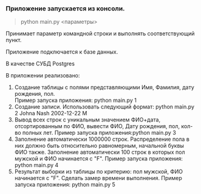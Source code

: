 

### Приложение запускается из консоли.
> python main.py <параметры>

Принимает параметр командной строки и выполнять соответствующий пункт.

Приложение подключается к базе данных.

В качестве СУБД Postgres


В приложении реализовано:
1. Создание таблицы с полями представляющими Имя, Фамилия, дату рождения, пол. <br>Пример запуска приложения: python main.py 1
2. Создание записи. Использовать следующий формат:  python main.py 2 Johnа Nash 2002-12-22 M 
3. Вывод всех строк с уникальным значением ФИО+дата, отсортированным по ФИО, вывести ФИО, Дату рождения, пол, кол-во полных лет. Пример запуска приложения:python main.py 3
4. Заполнение автоматически 1000000 строк. Распределение пола в них должно быть относительно равномерным, начальной буквы ФИО также. Заполнение автоматически 100 строк в которых пол мужской и ФИО начинается с "F". Пример запуска приложения: python main.py 4
5. Результат выборки из таблицы по критерию: пол мужской, ФИО начинается с "F". Сделать замер времени выполнения. Пример запуска приложения: python main.py 5